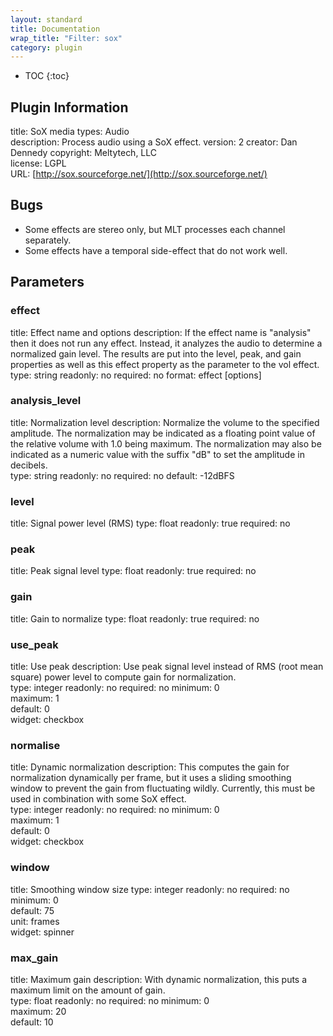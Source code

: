 ```yaml
---
layout: standard
title: Documentation
wrap_title: "Filter: sox"
category: plugin
---
```

* TOC
{:toc}

## Plugin Information

title: SoX
media types:
Audio  
description: Process audio using a SoX effect.
version: 2
creator: Dan Dennedy
copyright: Meltytech, LLC  
license: LGPL  
URL: [http://sox.sourceforge.net/](http://sox.sourceforge.net/)  

## Bugs

* Some effects are stereo only, but MLT processes each channel separately.
* Some effects have a temporal side-effect that do not work well.


## Parameters

### effect

title: Effect name and options  description:
If the effect name is &quot;analysis&quot; then it does not run any effect. Instead, it analyzes the audio to determine a normalized gain level. The results are put into the level, peak, and gain properties as well as this effect property as the parameter to the vol effect.  
type: string
readonly: no
required: no
format: effect [options]  

### analysis_level

title: Normalization level  description:
Normalize the volume to the specified amplitude. The normalization may be indicated as a floating point value of the relative volume with 1.0 being maximum. The normalization may also be indicated as a numeric value with the suffix &quot;dB&quot; to set the amplitude in decibels.  
type: string
readonly: no
required: no
default: -12dBFS  

### level

title: Signal power level (RMS)  type: float
readonly: true
required: no

### peak

title: Peak signal level  type: float
readonly: true
required: no

### gain

title: Gain to normalize  type: float
readonly: true
required: no

### use_peak

title: Use peak  description:
Use peak signal level instead of RMS (root mean square) power level to compute gain for normalization.  
type: integer
readonly: no
required: no
minimum: 0  
maximum: 1  
default: 0  
widget: checkbox  

### normalise

title: Dynamic normalization  description:
This computes the gain for normalization dynamically per frame, but it uses a sliding smoothing window to prevent the gain from fluctuating wildly. Currently, this must be used in combination with some SoX effect.  
type: integer
readonly: no
required: no
minimum: 0  
maximum: 1  
default: 0  
widget: checkbox  

### window

title: Smoothing window size  type: integer
readonly: no
required: no
minimum: 0  
default: 75  
unit: frames  
widget: spinner  

### max_gain

title: Maximum gain  description:
With dynamic normalization, this puts a maximum limit on the amount of gain.  
type: float
readonly: no
required: no
minimum: 0  
maximum: 20  
default: 10  

